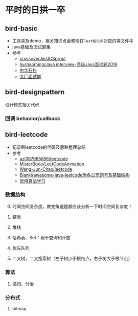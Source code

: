 # 平时的日拱一卒

## bird-basic
* 工具类及demo，相关知识点会整理在`Test知识点`对应的类文件中
* java基础及面试题集
* 参考
    * [crossoverJie/JCSprout](https://github.com/crossoverJie/JCSprout)
    * [liushaoming/Java interview-高级Java面试题2019](https://github.com/liushaoming/java-interview)
    * [中华石杉](https://github.com/shishan100/Java-Interview-Advanced)
    * [大厂面试题](https://github.com/0voice/interview_internal_reference)
    
## bird-designpattern
设计模式相关代码

### 回调 behavior/callback

    
## bird-leetcode
* 记录刷leetcode的代码及思路整理总结
* 参考
    * [azl397985856/leetcode](https://github.com/azl397985856/leetcode)
    * [MisterBooo/LeetCodeAnimation](https://github.com/MisterBooo/LeetCodeAnimation)
    * [Wang-Jun-Chao/leetcode](https://github.com/Wang-Jun-Chao/leetcode)
    * [Blankj/awesome-java-leetcode附各公司题号及基础结构](https://github.com/Blankj/awesome-java-leetcode)
    * [常用算法学习](https://algorithm.yuanbin.me/zh-hans/)
    
### 数据结构
0. 时间空间复杂度，做完每道题都应该分析一下时间空间复杂度！

1. 链表
2. 堆栈
3. 哈希表、Set：用于查询和计数  
5. 优先队列
6. 二叉树，二叉搜索树（左子树小于根结点，右子树大于根节点）

### 算法
1. 递归，分治



### 分布式
1. bitmap
